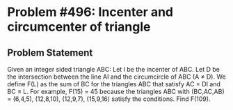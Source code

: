 # Problem #496: Incenter and circumcenter of triangle 

## Problem Statement 

Given an integer sided triangle ABC:
Let I be the incenter of ABC.
Let D be the intersection between the line AI and the circumcircle of ABC (A ≠ D).
We define F(L) as the sum of BC for the triangles ABC that satisfy AC = DI and BC ≤ L.
For example, F(15) = 45 because the triangles ABC with (BC,AC,AB) = (6,4,5), (12,8,10), (12,9,7), (15,9,16) satisfy the conditions.
Find F(109).
